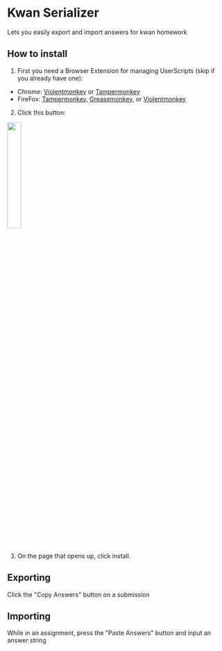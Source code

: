# Kwan Serializer
Lets you easily export and import answers for kwan homework
## How to install
1. First you need a Browser Extension for managing UserScripts (skip if you already have one):  
* Chrome: [Violentmonkey](https://chrome.google.com/webstore/detail/violentmonkey/jinjaccalgkegednnccohejagnlnfdag)  or [Tampermonkey](https://chrome.google.com/webstore/detail/tampermonkey/dhdgffkkebhmkfjojejmpbldmpobfkfo)
* FireFox: [Tampermonkey](https://addons.mozilla.org/firefox/addon/tampermonkey/), [Greasemonkey](https://addons.mozilla.org/firefox/addon/greasemonkey/), or [Violentmonkey](https://addons.mozilla.org/firefox/addon/violentmonkey/)
2. Click this button:

[<img src="../resources/install-script.png" width=25%>](https://github.com/dweltstorm/scripts/blob/main/kwan-serializer/script.user.js)

3. On the page that opens up, click install.

## Exporting
Click the "Copy Answers" button on a submission
## Importing
While in an assignment, press the "Paste Answers" button and input an answer string
